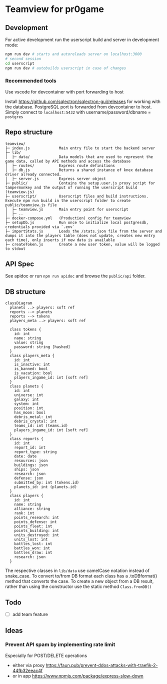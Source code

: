 # Teamview for pr0game


## Development

For active development run the userscript build and server in development mode:

```sh
npm run dev # starts and autoreleads server on localhost:3000
# second session
cd userscript
npm run dev # autobuilds userscript in case of changes
```

### Recommended tools
Use vscode for devcontainer with port forwarding to host

Install https://github.com/sqlectron/sqlectron-gui/releases for working with the database.
PostgreSQL port is forwarded from devcontainer to host.
Simply connect to `localhost:5432` with username/password/dbname = `postgres`

## Repo structure

```
teamview/
├─ index.js             Main entry file to start the backend server
├─ lib/
│  ├─ data/             Data models that are used to represent the game data, called by API methods and access the database
│  ├─ routes/           Express route definitions
│  ├─ db.js             Returns a shared instance of knex database driver already connected.  
│  ├─ server.js         Express server object
├─ public/              Contains the setup.user.js proxy script for tampermonkey and the output of running the userscript build (teamview.js)
├─ userscript/          Userscript files and build instructions. Execute npm run build in the userscript folder to create public/teamview.js file
│  ├─ teamview.js       Main entry point for userscript
│  ├─ ..
├─ docker-compose.yml   (Production) config for teamview
├─ setupDb.js           Run once to initialize local postgresdb, credentials provided via `.env`
├─ importStats.js       Loads the /stats.json file from the server and dumps it into the players table (does not update, creates new entry each time), only inserts if new data is available
├─ createToken.js       Create a new user token, value will be logged to stdout
```

## API Spec

See apidoc or run `npm run apidoc` and browse the `public/api` folder.

## DB structure

```mermaid
classDiagram
  planets ..> players: soft ref
  reports --> planets
  reports --> tokens
  players_meta ..> players: soft ref

  class tokens {
    id: int
    name: string
    value: string
    password: string [hashed]
  }
  class players_meta {
    id: int
    is_inactive: int
    is_banned: bool
    is_vacation: bool
    players_ingame_id: int [soft ref]
  }
  class planets {
    id: int
    universe: int
    galaxy: int
    system: int
    position: int
    has_moon: bool
    debris_metal: int
    debris_crystal: int
    teams_id: int (teams.id)
    players_ingame_id: int [soft ref]
  }
  class reports {
    id: int
    report_id: int
    report_type: string
    date: date
    resources: json
    buildings: json
    ships: json
    research: json
    defense: json
    submitted_by: int (tokens.id)
    planets_id: int (planets.id)
  }
  class players {
    id: int
    name: string
    alliance: string
    rank: int
    points_research: int
    points_defense: int
    points_fleet: int
    points_building: int
    units_destroyed: int
    units_lost: int
    battles_lost: int
    battles_won: int
    battles_draw: int
    research: json
  }
```

The respective classes in `lib/data` use camelCase notation instead of snake_case.
To convert to/from DB format each class has a .toDBformat() method that converts the case.
To create a new object from a DB result, rather than using the constructor use the static method `Class.fromDB()`

## Todo

- [ ] add team feature

## Ideas

### Prevent API spam by implementing rate limit

Especially for POST/DELETE operations

- either via proxy https://faun.pub/prevent-ddos-attacks-with-traefik-2-44fb32eeac4f
- or in app https://www.npmjs.com/package/express-slow-down
